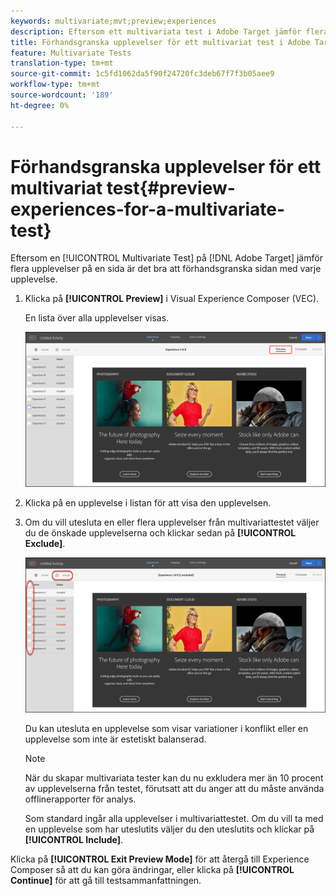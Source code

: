 ```yaml
---
keywords: multivariate;mvt;preview;experiences
description: Eftersom ett multivariata test i Adobe Target jämför flera olika upplevelser på en sida är det bra att förhandsgranska sidan för varje upplevelse.
title: Förhandsgranska upplevelser för ett multivariat test i Adobe Target
feature: Multivariate Tests
translation-type: tm+mt
source-git-commit: 1c5fd1062da5f90f24720fc3deb67f7f3b05aee9
workflow-type: tm+mt
source-wordcount: '189'
ht-degree: 0%

---
```



# Förhandsgranska upplevelser för ett multivariat test{#preview-experiences-for-a-multivariate-test}

Eftersom en [!UICONTROL Multivariate Test] på [!DNL Adobe Target] jämför flera upplevelser på en sida är det bra att förhandsgranska sidan med varje upplevelse.

1. Klicka på **[!UICONTROL Preview]** i Visual Experience Composer (VEC).

   En lista över alla upplevelser visas.

   ![](assets/preview.png)

1. Klicka på en upplevelse i listan för att visa den upplevelsen.

1. Om du vill utesluta en eller flera upplevelser från multivariattestet väljer du de önskade upplevelserna och klickar sedan på **[!UICONTROL Exclude]**.

   ![Exkludera upplevelser](/help/c-activities/c-multivariate-testing/t-create-multivariate-test/assets/preview-mvt-exclude.png)

   Du kan utesluta en upplevelse som visar variationer i konflikt eller en upplevelse som inte är estetiskt balanserad.

   >[!NOTE]
   >
   >När du skapar multivariata tester kan du nu exkludera mer än 10 procent av upplevelserna från testet, förutsatt att du anger att du måste använda offlinerapporter för analys.

   Som standard ingår alla upplevelser i multivariattestet. Om du vill ta med en upplevelse som har uteslutits väljer du den uteslutits och klickar på **[!UICONTROL Include]**.

Klicka på **[!UICONTROL Exit Preview Mode]** för att återgå till Experience Composer så att du kan göra ändringar, eller klicka på **[!UICONTROL Continue]** för att gå till testsammanfattningen.

